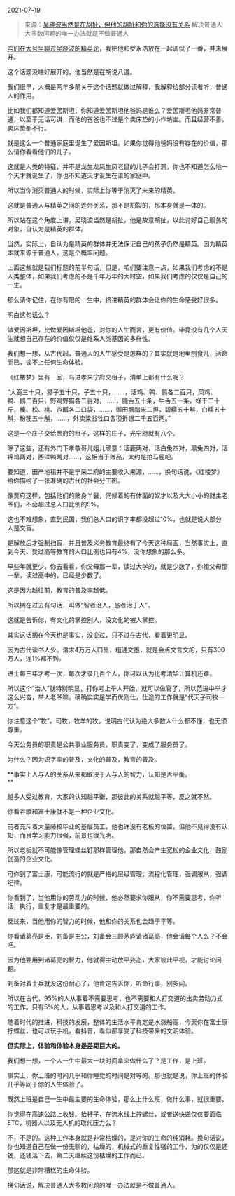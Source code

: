 2021-07-19

> 来源：[吴晓波当然是在胡扯，但他的胡扯和你的选择没有关系](http://mp.weixin.qq.com/s?__biz=MzU3NDc5Nzc0NQ==&mid=2247505346&idx=1&sn=b437b91a5aa06b4da34e1243ade9fc6c&chksm=fd2e771cca59fe0ab13fea9e25b2f5227c8950a788df764edc063a3cd935cc070c13cc9c5ed5&scene=27#wechat_redirect)
> 解决普通人​大多数问题的唯一办法就是不做普通人

[咱们在大号里聊过吴晓波的精英论](https://mp.weixin.qq.com/s?__biz=MzU0MjYwNDU2Mw==&mid=2247499955&idx=2&sn=f68fd0b96a7ad1fa189ca53d00179549&chksm=fb1aaccfcc6d25d9ef6e060e7d615fc516ac6103b6844611cb24d469454e37fa9db1e77501f7&token=181392310&lang=zh_CN&scene=21#wechat_redirect)，我把他和罗永浩放在一起调侃了一番，并未展开。  

  

这个话题没啥好展开的，他当然是在胡说八道。

  

我们很早，大概是两年多前关于这个话题就做过解释，我解释给部分读者听，普通人的作用。

  

比如我们都知道爱因斯坦，你知道爱因斯坦他爸妈是谁么？爱因斯坦他妈非常普通，以至于无话可讲，而他的爸爸也不过是个卖床垫的小作坊主。而且经营不善，卖床垫都不行。

  

就是这么一个普通家庭里诞生了爱因斯坦。如果你觉得他爸妈没有存在的价值，那么请你看看他们的儿子。  

  

这就是人类的特征，并不是龙生龙凤生凤老鼠的儿子会打洞，你也不知道怎么地一个天才就诞生了，你也不知道天才诞生在谁的家庭中。  

  

所以当你消灭普通人的时候，实际上你等于消灭了未来的精英。  

  

这就是普通人与精英之间的连带关系，那不是割裂的，那本身就是一体的。  

  

所以站在这个角度上讲，吴晓波当然是胡扯，他是故意胡扯，以此讨好自己服务的对象，自认为是精英的群体。  

  

当然，实际上，自认为是精英的群体并无法保证自己的孩子仍然是精英。因为精英本就来源于普通人，这是个概率问题。

  

上面这些就是我们标题的前半句话，但是，咱们要注意一点，如果我们考虑的不是人类整体，如果我们考虑的不是千年万年的大时空，如果我们考虑的仅仅是自己的一生。  

  

那么请你记住，在你有限的一生中，挤进精英的群体会让你的生命感受好很多。

  

明白这句话么？  

  

做爱因斯坦，比做爱因斯坦他爸，对你的人生而言，更有价值。毕竟没有几个人天生就想自己存在的价值仅仅是维系人类基因的多样性。

  

我们想一想，从古代起，普通人的人生感受是怎样的？其实就是地里刨食儿，活命而已，谈不上任何生命体验。

  

《红楼梦》里有一回，乌进孝来宁府交租子，清单上都有什么呢？

  

“大鹿三十只，獐子五十只，子五十只，......，活鸡、鸭、鹅各二百只，风鸡、鸭、鹅二百只，野鸡野猫各二百对，......，鹿舌五十条，牛舌五十条，蛏干二十斤，榛、松、桃、杏瓤各二口袋，......，御田胭脂米二担，碧糯五十斛，白糯五十斛，粉粳五十斛，......，外卖粱谷牲口各项折银二千五百两。”

  

这是一个庄子交给贾府的租子，这样的庄子，光宁府就有八个。

  

除了这些，还有外门下孝敬哥儿姐儿顽意：活鹿两对，活白兔四对，黑兔四对，活锦鸡两对，西洋鸭两对......，这相当于赠品，大约是拍马屁吧。

  

要知道，田产地租并不是宁荣二府的主要收入来源，......，换句话说，《红楼梦》给你描绘了一张准确的古代的社会分工图。

  

像贾府这样，包括他们的贴身丫鬟，伺候着的有体面的奴才以及大大小小的财主老爷们，不会超过总人口比例的5%。  

  

这也不难想象，直到民国，我们总人口的识字率都没超过10%，也就是说大部分人是文盲。  

  

是解放后才强制扫盲，并且普及义务教育最终有了今天这种局面，当然事实上，直到今天，受过高等教育的人口比例也只有4%，没你想象的那么多。  

  

早些年就更少，你去看看，你父母那一辈，读过大学的，就是少数了，你祖父母那一辈，读过高中的，已经是少数了。  

  

这是因为越往前，教育的普及率越低。

  

所以搁在过去有句话，叫做“智者治人，愚者治于人”。  

  

这就是告诉你，有文化的掌控别人，没文化的被人掌控。  

  

其实这话搁在今天也是事实，没变过，只不过在古代，看着更明显。

  

因为古代读书人少。清末4万万人口里，粗通文墨，就是会点文言文的，只有300万人，连1%都不到。  

  

进士每三年才考一次，每次才录几百个人，你可以认为比考清华计算机还难。  

  

所以这个“治人”就特别明显，打你考上举人开始，就可以做官了，所以范进中举才这么兴奋，举人老爷嘛。确确实实是学而优则仕，仕途的工作就是“代天子司牧一方”。

  

你注意这个“牧”，司牧，牧羊的牧。说明古代认为绝大多数人什么都不懂，也无须尊重。

  

今天公务员的职责是公共事业服务员，职责变了，变成了服务员了。

  

为什么？因为识字率的普及，文化的普及，教育的普及。

  

 **事实上人与人的关系从来都取决于人与人的智力，认知是否平衡。  
**

  

越多人受过教育，大家的认知越平衡，那彼此的关系就越平等，反之就不然。  

  

你看谷歌和富士康就不是一种企业文化。  

  

前者充斥着大量藤校毕业的基层员工，他也许没有老板的位置，但他不见得没有认知，而且学习能力很强，前景也很光明。  

  

所以老板就不可能像管理螺丝钉那样管理他，那自然会产生宽松的企业文化，鼓励创造的企业文化。

  

可你到了富士康，可能流行的就是严格的层级管理，流程化管理，强调服从，强调纪律。

  

你看到了，当他用你的劳动力的时候，他必然要求你服从，你不需要思考，你听话，执行，重复才是最重要的。  

  

反过来，当他用你的智力的时候，他和你的关系也会趋于平等。

  

你看诸葛亮是臣，刘备是主公，刘备会三顾茅庐请诸葛亮，他会请每个人么？不会吧。  

  

因为他要用到诸葛亮的智力，他就得主动放平姿态，大家彼此平视，才能讨论问题。  

  

刘备对着士兵就没这份耐心了，他肯定告诉你，听命行事，别多问。  

  

所以在古代，95%的人从事着不需要思考，也不需要和人打交道的出卖劳动力式的工作。只有5%的人，从事着思考以及和人打交道的工作。

  

随着时代的推进，科技的发展，整体的生活水平肯定是水涨船高，今天你在富士康拧螺丝，也可以玩手机，看抖音，看似都享受了科技带来的文明体验。

  

 **但实际上，体验和体验本身是差距巨大的。**

  

我们想一想，一个人一生中最大一块时间拿来做什么了？是工作，是上班。

  

事实上，你上班的时间几乎和你睡觉的时间是对等的。那也就是说，你上班的体验几乎等同于你的人生体验了。

  

既然上班是自己一生中最主要的生命体验，那么上什么班，做什么事，就很重要。  

  

你觉得在高速公路上收钱、抬杆子，在流水线上拧螺丝，或者送快递仅仅要面临ETC，机器人以及无人机的取代压力么？  

  

不，不是的。这种工作本身就是非常枯燥的，是对你的生命的纯消耗。换句话说，你也知道自己在做一份无聊的，枯燥的，机械式的重复性强的工作，为的仅仅是还钱，还钱活下去，第二天继续这份枯燥的工作而已。

  

那这就是非常糟糕的生命体验。

  

换句话说，解决普通人大多数问题的唯一办法就是不做普通人。

